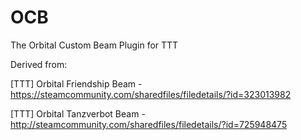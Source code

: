 # OCB
The Orbital Custom Beam Plugin for TTT

Derived from:

[TTT] Orbital Friendship Beam - https://steamcommunity.com/sharedfiles/filedetails/?id=323013982

[TTT] Orbital Tanzverbot Beam - http://steamcommunity.com/sharedfiles/filedetails/?id=725948475
